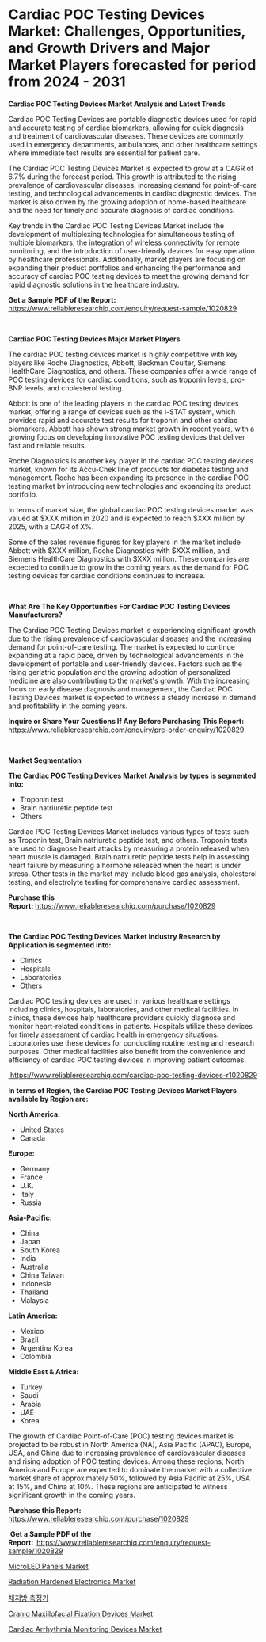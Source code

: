 <p><h1>Cardiac POC Testing Devices Market: Challenges, Opportunities, and Growth Drivers and Major Market Players forecasted for period from 2024 - 2031</h1></p><p><strong>Cardiac POC Testing Devices Market Analysis and Latest Trends</strong></p>
<p><p>Cardiac POC Testing Devices are portable diagnostic devices used for rapid and accurate testing of cardiac biomarkers, allowing for quick diagnosis and treatment of cardiovascular diseases. These devices are commonly used in emergency departments, ambulances, and other healthcare settings where immediate test results are essential for patient care.</p><p>The Cardiac POC Testing Devices Market is expected to grow at a CAGR of 6.7% during the forecast period. This growth is attributed to the rising prevalence of cardiovascular diseases, increasing demand for point-of-care testing, and technological advancements in cardiac diagnostic devices. The market is also driven by the growing adoption of home-based healthcare and the need for timely and accurate diagnosis of cardiac conditions.</p><p>Key trends in the Cardiac POC Testing Devices Market include the development of multiplexing technologies for simultaneous testing of multiple biomarkers, the integration of wireless connectivity for remote monitoring, and the introduction of user-friendly devices for easy operation by healthcare professionals. Additionally, market players are focusing on expanding their product portfolios and enhancing the performance and accuracy of cardiac POC testing devices to meet the growing demand for rapid diagnostic solutions in the healthcare industry.</p></p>
<p><strong>Get a Sample PDF of the Report:&nbsp;</strong> <a href="https://www.reliableresearchiq.com/enquiry/request-sample/1020829">https://www.reliableresearchiq.com/enquiry/request-sample/1020829</a></p>
<p>&nbsp;</p>
<p><strong>Cardiac POC Testing Devices Major Market Players</strong></p>
<p><p>The cardiac POC testing devices market is highly competitive with key players like Roche Diagnostics, Abbott, Beckman Coulter, Siemens HealthCare Diagnostics, and others. These companies offer a wide range of POC testing devices for cardiac conditions, such as troponin levels, pro-BNP levels, and cholesterol testing.</p><p>Abbott is one of the leading players in the cardiac POC testing devices market, offering a range of devices such as the i-STAT system, which provides rapid and accurate test results for troponin and other cardiac biomarkers. Abbott has shown strong market growth in recent years, with a growing focus on developing innovative POC testing devices that deliver fast and reliable results.</p><p>Roche Diagnostics is another key player in the cardiac POC testing devices market, known for its Accu-Chek line of products for diabetes testing and management. Roche has been expanding its presence in the cardiac POC testing market by introducing new technologies and expanding its product portfolio.</p><p>In terms of market size, the global cardiac POC testing devices market was valued at $XXX million in 2020 and is expected to reach $XXX million by 2025, with a CAGR of X%.</p><p>Some of the sales revenue figures for key players in the market include Abbott with $XXX million, Roche Diagnostics with $XXX million, and Siemens HealthCare Diagnostics with $XXX million. These companies are expected to continue to grow in the coming years as the demand for POC testing devices for cardiac conditions continues to increase.</p></p>
<p>&nbsp;</p>
<p><strong>What Are The Key Opportunities For Cardiac POC Testing Devices Manufacturers?</strong></p>
<p><p>The Cardiac POC Testing Devices market is experiencing significant growth due to the rising prevalence of cardiovascular diseases and the increasing demand for point-of-care testing. The market is expected to continue expanding at a rapid pace, driven by technological advancements in the development of portable and user-friendly devices. Factors such as the rising geriatric population and the growing adoption of personalized medicine are also contributing to the market's growth. With the increasing focus on early disease diagnosis and management, the Cardiac POC Testing Devices market is expected to witness a steady increase in demand and profitability in the coming years.</p></p>
<p><strong>Inquire or Share Your Questions If Any Before Purchasing This Report:</strong> <a href="https://www.reliableresearchiq.com/enquiry/pre-order-enquiry/1020829">https://www.reliableresearchiq.com/enquiry/pre-order-enquiry/1020829</a></p>
<p>&nbsp;</p>
<p><strong>Market Segmentation</strong></p>
<p><strong>The Cardiac POC Testing Devices Market Analysis by types is segmented into:</strong></p>
<p><ul><li>Troponin test</li><li>Brain natriuretic peptide test</li><li>Others</li></ul></p>
<p><p>Cardiac POC Testing Devices Market includes various types of tests such as Troponin test, Brain natriuretic peptide test, and others. Troponin tests are used to diagnose heart attacks by measuring a protein released when heart muscle is damaged. Brain natriuretic peptide tests help in assessing heart failure by measuring a hormone released when the heart is under stress. Other tests in the market may include blood gas analysis, cholesterol testing, and electrolyte testing for comprehensive cardiac assessment.</p></p>
<p><strong>Purchase this Report:&nbsp;</strong><a href="https://www.reliableresearchiq.com/purchase/1020829">https://www.reliableresearchiq.com/purchase/1020829</a></p>
<p>&nbsp;</p>
<p><strong>The Cardiac POC Testing Devices Market Industry Research by Application is segmented into:</strong></p>
<p><ul><li>Clinics</li><li>Hospitals</li><li>Laboratories</li><li>Others</li></ul></p>
<p><p>Cardiac POC testing devices are used in various healthcare settings including clinics, hospitals, laboratories, and other medical facilities. In clinics, these devices help healthcare providers quickly diagnose and monitor heart-related conditions in patients. Hospitals utilize these devices for timely assessment of cardiac health in emergency situations. Laboratories use these devices for conducting routine testing and research purposes. Other medical facilities also benefit from the convenience and efficiency of cardiac POC testing devices in improving patient outcomes.</p></p>
<p><a href="https://www.reliableresearchiq.com/cardiac-poc-testing-devices-r1020829">&nbsp;https://www.reliableresearchiq.com/cardiac-poc-testing-devices-r1020829</a></p>
<p><strong>In terms of Region, the Cardiac POC Testing Devices Market Players available by Region are:</strong></p>
<p>
    <p> <strong> North America: </strong>
        <ul>
            <li>United States</li>
            <li>Canada</li>
        </ul>
        </p> 
    <p> <strong> Europe: </strong>
        <ul>
            <li>Germany</li>
            <li>France</li>
            <li>U.K.</li>
            <li>Italy</li>
            <li>Russia</li>
        </ul>
        </p> 
    <p> <strong> Asia-Pacific: </strong>
        <ul>
            <li>China</li>
            <li>Japan</li>
            <li>South Korea</li>
            <li>India</li>
            <li>Australia</li>
            <li>China Taiwan</li>
            <li>Indonesia</li>
            <li>Thailand</li>
            <li>Malaysia</li>
        </ul>
        </p> 
    <p> <strong> Latin America: </strong>
        <ul>
            <li>Mexico</li>
            <li>Brazil</li>
            <li>Argentina Korea</li>
            <li>Colombia</li>
        </ul>
        </p> 
    <p> <strong> Middle East & Africa: </strong>
        <ul>
            <li>Turkey</li>
            <li>Saudi</li>
            <li>Arabia</li>
            <li>UAE</li>
            <li>Korea</li>
        </ul>
    </p>
    </p>
<p><p>The growth of Cardiac Point-of-Care (POC) testing devices market is projected to be robust in North America (NA), Asia Pacific (APAC), Europe, USA, and China due to increasing prevalence of cardiovascular diseases and rising adoption of POC testing devices. Among these regions, North America and Europe are expected to dominate the market with a collective market share of approximately 50%, followed by Asia Pacific at 25%, USA at 15%, and China at 10%. These regions are anticipated to witness significant growth in the coming years.</p></p>
<p><strong>Purchase this Report: </strong><a href="https://www.reliableresearchiq.com/purchase/1020829">https://www.reliableresearchiq.com/purchase/1020829</a></p>
<p>&nbsp;<strong>Get a Sample PDF of the Report:&nbsp;&nbsp;</strong><a href="https://www.reliableresearchiq.com/enquiry/request-sample/1020829">https://www.reliableresearchiq.com/enquiry/request-sample/1020829</a></p>
<p><strong></strong></p>
<p><p><a href="https://medium.com/@rontayewer0/insights-into-the-microled-panels-market-market-players-market-size-geographical-regions-and-0a50c600a9ec">MicroLED Panels Market</a></p><p><a href="https://medium.com/@susanwest38/global-radiation-hardened-electronics-market-size-and-market-trends-analysis-by-regional-outlook-36e6ff2faf03">Radiation Hardened Electronics Market</a></p><p><a href="https://medium.com/@gabrielblanda5656/2024%EB%85%84%EB%B6%80%ED%84%B0-2031%EB%85%84%EA%B9%8C%EC%A7%80%EC%9D%98-%EC%B2%B4%EC%A7%80%EB%B0%A9-%EC%B2%99%EB%8F%84-%EC%8B%9C%EC%9E%A5-%EC%A0%90%EC%9C%A0%EC%9C%A8-%EB%B0%8F-%EA%B2%BD%EC%9F%81-%EA%B1%B0%EC%A0%90%EC%97%90-%EB%8C%80%ED%95%9C-%ED%86%B5%EC%B0%B0%EB%A0%A5-595ecf1a96d5">체지방 측정기</a></p><p><a href="https://github.com/kishanagarner91/Market-Research-Report-List-1/blob/main/cranio-maxillofacial-fixation-devices-market.md">Cranio Maxillofacial Fixation Devices Market</a></p><p><a href="https://github.com/hrhzhypq19/Market-Research-Report-List-1/blob/main/cardiac-arrhythmia-monitoring-devices-market.md">Cardiac Arrhythmia Monitoring Devices Market</a></p></p>